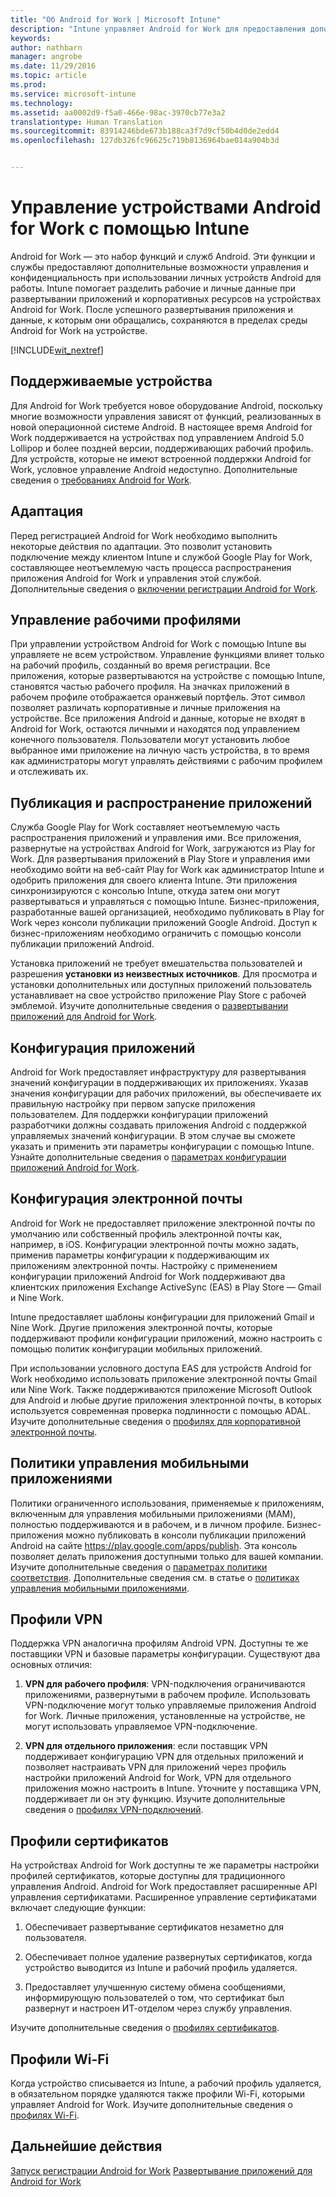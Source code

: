 ```yaml
---
title: "Об Android for Work | Microsoft Intune"
description: "Intune управляет Android for Work для предоставления дополнительных возможностей управления и конфиденциальности при использовании личных устройств Android для работы."
keywords: 
author: nathbarn
manager: angrobe
ms.date: 11/29/2016
ms.topic: article
ms.prod: 
ms.service: microsoft-intune
ms.technology: 
ms.assetid: aa0002d9-f5a0-466e-98ac-3970cb77e3a2
translationtype: Human Translation
ms.sourcegitcommit: 83914246bde673b188ca3f7d9cf50b4d0de2edd4
ms.openlocfilehash: 127db326fc96625c719b8136964bae014a904b3d


---
```


# <a name="manage-android-for-work-devices-with-intune"></a>Управление устройствами Android for Work с помощью Intune

Android for Work — это набор функций и служб Android. Эти функции и службы предоставляют дополнительные возможности управления и конфиденциальность при использовании личных устройств Android для работы. Intune помогает разделить рабочие и личные данные при развертывании приложений и корпоративных ресурсов на устройствах Android for Work. После успешного развертывания приложения и данные, к которым они обращались, сохраняются в пределах среды Android for Work на устройстве.

[!INCLUDE[wit_nextref](../includes/afw_rollout_disclaimer.md)]

## <a name="supported-devices"></a>Поддерживаемые устройства

Для Android for Work требуется новое оборудование Android, поскольку многие возможности управления зависят от функций, реализованных в новой операционной системе Android. В настоящее время Android for Work поддерживается на устройствах под управлением Android 5.0 Lollipop и более поздней версии, поддерживающих рабочий профиль. Для устройств, которые не имеют встроенной поддержки Android for Work, условное управление Android недоступно. Дополнительные сведения о [требованиях Android for Work](https://support.google.com/work/android/answer/6174145?hl=en&ref_topic=6151012).

## <a name="onboarding"></a>Адаптация

Перед регистрацией Android for Work необходимо выполнить некоторые действия по адаптации. Это позволит установить подключение между клиентом Intune и службой Google Play for Work, составляющее неотъемлемую часть процесса распространения приложения Android for Work и управления этой службой. Дополнительные сведения о [включении регистрации Android for Work](https://docs.microsoft.com/en-us/intune/deploy-use/set-up-android-for-work).

## <a name="work-profile-management"></a>Управление рабочими профилями

При управлении устройством Android for Work с помощью Intune вы управляете не всем устройством. Управление функциями влияет только на рабочий профиль, созданный во время регистрации. Все приложения, которые развертываются на устройстве с помощью Intune, становятся частью рабочего профиля. На значках приложений в рабочем профиле отображается оранжевый портфель. Этот символ позволяет различать корпоративные и личные приложения на устройстве. Все приложения Android и данные, которые не входят в Android for Work, остаются личными и находятся под управлением конечного пользователя. Пользователи могут установить любое выбранное ими приложение на личную часть устройства, в то время как администраторы могут управлять действиями с рабочим профилем и отслеживать их.

## <a name="app-publishing-and-distribution"></a>Публикация и распространение приложений

Служба Google Play for Work составляет неотъемлемую часть распространения приложений и управления ими. Все приложения, развернутые на устройствах Android for Work, загружаются из Play for Work. Для развертывания приложений в Play Store и управления ими необходимо войти на веб-сайт Play for Work как администратор Intune и одобрить приложения для своего клиента Intune. Эти приложения синхронизируются с консолью Intune, откуда затем они могут развертываться и управляться с помощью Intune. Бизнес-приложения, разработанные вашей организацией, необходимо публиковать в Play for Work через консоли публикации приложений Google Android. Доступ к бизнес-приложениям необходимо ограничить с помощью консоли публикации приложений Android.

Установка приложений не требует вмешательства пользователей и разрешения **установки из неизвестных источников**. Для просмотра и установки дополнительных или доступных приложений пользователь устанавливает на свое устройство приложение Play Store с рабочей эмблемой. Изучите дополнительные сведения о [развертывании приложений для Android for Work](https://docs.microsoft.com/en-us/intune/deploy-use/android-for-work-apps).

## <a name="app-configuration"></a>Конфигурация приложений

Android for Work предоставляет инфраструктуру для развертывания значений конфигурации в поддерживающих их приложениях. Указав значения конфигурации для рабочих приложений, вы обеспечиваете их правильную настройку при первом запуске приложения пользователем. Для поддержки конфигурации приложений разработчики должны создавать приложения Android с поддержкой управляемых значений конфигурации. В этом случае вы сможете указать и применить эти параметры конфигурации с помощью Intune. Узнайте дополнительные сведения о [параметрах конфигурации приложений Android for Work](afw-app-configuration-policy.md).

## <a name="email-configuration"></a>Конфигурация электронной почты

Android for Work не предоставляет приложение электронной почты по умолчанию или собственный профиль электронной почты как, например, в iOS. Конфигурации электронной почты можно задать, применив параметры конфигурации к поддерживающим их приложениям электронной почты. Настройку с применением конфигурации приложений Android for Work поддерживают два клиентских приложения Exchange ActiveSync (EAS) в Play Store — Gmail и Nine Work.

Intune предоставляет шаблоны конфигурации для приложений Gmail и Nine Work. Другие приложения электронной почты, которые поддерживают профили конфигурации приложений, можно настроить с помощью политик конфигурации мобильных приложений.

При использовании условного доступа EAS для устройств Android for Work необходимо использовать приложение электронной почты Gmail или Nine Work. Также поддерживаются приложение Microsoft Outlook для Android и любые другие приложения электронной почты, в которых используется современная проверка подлинности с помощью ADAL. Изучите дополнительные сведения о [профилях для корпоративной электронной почты](configure-access-to-corporate-email-using-email-profiles-with-microsoft-intune.md).

## <a name="mobile-app-management-policies"></a>Политики управления мобильными приложениями

Политики ограниченного использования, применяемые к приложениям, включенным для управления мобильными приложениями (MAM), полностью поддерживаются и в рабочем, и в личном профиле. Бизнес-приложения можно публиковать в консоли публикации приложений Android на сайте https://play.google.com/apps/publish. Эта консоль позволяет делать приложения доступными только для вашей компании. Изучите дополнительные сведения о [параметрах политики соответствия](afw-compliance-policy-settings-in-microsoft-intune.md). Дополнительные сведения см. в статье о [политиках управления мобильными приложениями](protect-app-data-using-mobile-app-management-policies-with-microsoft-intune.md).

## <a name="vpn-profiles"></a>Профили VPN

Поддержка VPN аналогична профилям Android VPN. Доступны те же поставщики VPN и базовые параметры конфигурации. Существуют два основных отличия:

1.  **VPN для рабочего профиля**: VPN-подключения ограничиваются приложениями, развернутыми в рабочем профиле. Использовать VPN-подключение могут только управляемые приложения Android for Work. Личные приложения, установленные на устройстве, не могут использовать управляемое VPN-подключение.

2.  **VPN для отдельного приложения**: если поставщик VPN поддерживает конфигурацию VPN для отдельных приложений и позволяет настраивать VPN для приложений через профиль настройки приложений Android for Work, VPN для отдельного приложения можно настроить в Intune. Уточните у поставщика VPN, поддерживает ли он эту функцию. Изучите дополнительные сведения о [профилях VPN-подключений](vpn-connections-in-microsoft-intune.md).

## <a name="certificate-profiles"></a>Профили сертификатов

На устройствах Android for Work доступны те же параметры настройки профилей сертификатов, которые доступны для традиционного управления Android. Android for Work предоставляет расширенные API управления сертификатами. Расширенное управление сертификатами включает следующие функции:

1.  Обеспечивает развертывание сертификатов незаметно для пользователя.

2.  Обеспечивает полное удаление развернутых сертификатов, когда устройство выводится из Intune и рабочий профиль удаляется.

3.  Предоставляет улучшенную систему обмена сообщениями, информирующую пользователей о том, что сертификат был развернут и настроен ИТ-отделом через службу управления.

Изучите дополнительные сведения о [профилях сертификатов](secure-resource-access-with-certificate-profiles.md).

## <a name="wi-fi-profiles"></a>Профили Wi-Fi

Когда устройство списывается из Intune, а рабочий профиль удаляется, в обязательном порядке удаляются также профили Wi-Fi, которыми управляет Android for Work. Изучите дополнительные сведения о [профилях Wi-Fi](wi-fi-connections-in-microsoft-intune.md).

## <a name="next-steps"></a>Дальнейшие действия
[Запуск регистрации Android for Work](https://docs.microsoft.com/en-us/intune/deploy-use/set-up-android-for-work)
[Развертывание приложений для Android for Work](https://docs.microsoft.com/en-us/intune/deploy-use/android-for-work-apps)



<!--HONumber=Nov16_HO5-->


